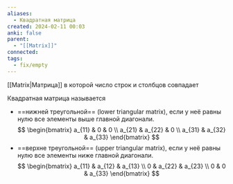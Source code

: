 ```yaml
---
aliases:
  - Квадратная матрица
created: 2024-02-11 00:03
anki: false
parent:
  - "[[Matrix]]"
connected: 
tags:
  - fix/empty
---
```



[[Matrix|Матрица]] в которой число строк и столбцов совпадает

Квадратная матрица называется
- ==нижней треугольной== (lower triangular matrix), если у неё равны нулю все элементы выше главной диагонали.
$$
\begin{bmatrix}
a_{11} & 0 & 0 \\
a_{21} & a_{22} & 0 \\
a_{31} & a_{32} & a_{33}
\end{bmatrix}
$$
- ==верхне треугольной== (upper triangular matrix), если у неё равны нулю все элементы ниже главной диагонали.
$$
\begin{bmatrix}
a_{11} & a_{12} & a_{13} \\
0 & a_{22} & a_{23} \\
0 & 0 & a_{33}
\end{bmatrix}
$$








